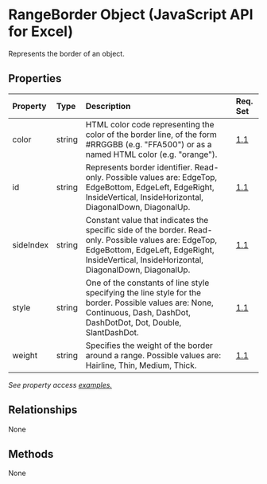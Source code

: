 # RangeBorder Object (JavaScript API for Excel)

Represents the border of an object.

## Properties

| Property	   | Type	|Description| Req. Set|
|:---------------|:--------|:----------|:----|
|color|string|HTML color code representing the color of the border line, of the form #RRGGBB (e.g. "FFA500") or as a named HTML color (e.g. "orange").|[1.1](../requirement-sets/excel-api-requirement-sets.md)|
|id|string|Represents border identifier. Read-only. Possible values are: EdgeTop, EdgeBottom, EdgeLeft, EdgeRight, InsideVertical, InsideHorizontal, DiagonalDown, DiagonalUp.|[1.1](../requirement-sets/excel-api-requirement-sets.md)|
|sideIndex|string|Constant value that indicates the specific side of the border. Read-only. Possible values are: EdgeTop, EdgeBottom, EdgeLeft, EdgeRight, InsideVertical, InsideHorizontal, DiagonalDown, DiagonalUp.|[1.1](../requirement-sets/excel-api-requirement-sets.md)|
|style|string|One of the constants of line style specifying the line style for the border. Possible values are: None, Continuous, Dash, DashDot, DashDotDot, Dot, Double, SlantDashDot.|[1.1](../requirement-sets/excel-api-requirement-sets.md)|
|weight|string|Specifies the weight of the border around a range. Possible values are: Hairline, Thin, Medium, Thick.|[1.1](../requirement-sets/excel-api-requirement-sets.md)|

_See property access [examples.](#property-access-examples)_

## Relationships
None


## Methods
None

